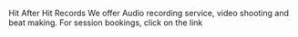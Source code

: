 Hit After Hit Records
We offer Audio recording service, video shooting and beat making.
For session bookings, click on the link
